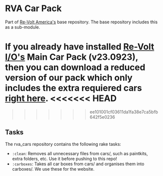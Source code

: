 RVA Car Pack
===

Part of [Re-Volt America's](https://github.com/Re-Volt-America/rva) base repository.
The base repository includes this as a sub-module.

**If you already have installed [Re-Volt I/O's](https://re-volt.io/downloads/packs) Main Car Pack (v23.0923), then you can download a reduced version of our pack which only includes the extra requiered cars [right here](https://www.dropbox.com/scl/fi/frnheblznxtgnd5vy2jzu/rva_cars-io_add-on.zip?rlkey=gc2nyrc3qpjfhgb7aza7rouvs&dl=1).**
<<<<<<< HEAD
=======

>>>>>>> ee101001cf03611da1fa38e7ca5bfb642f5e0236
## Tasks
The rva_cars repository contains the following rake tasks:
  - `:clean`: Removes all unnecessary files from cars/, such as paintkits, extra folders, etc. Use it before pushing to this repo!
  - `:carboxes`: Takes all car boxes from cars/ and organises them into carboxes/. We use these for the website.
